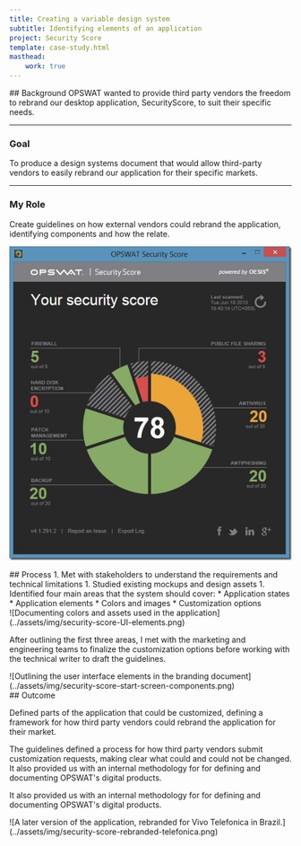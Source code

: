 ```yaml
---
title: Creating a variable design system
subtitle: Identifying elements of an application
project: Security Score
template: case-study.html
masthead:
    work: true
---
```


<section class="grid indenter:3/5 flip-top:kid border-top:3px border-accent:cyan">
## Background 
OPSWAT wanted to provide third party vendors the freedom to rebrand our desktop application, SecurityScore, to suit their specific needs.

---

### Goal 
To produce a design systems document that would allow third-party vendors to easily rebrand our application for their specific markets.

---

### My Role 
Create guidelines on how external vendors could rebrand the application, identifying components and how the relate.

![Security Score application](../assets/img/security-score-security-check.jpg)

</section>


<section class="grid indenter:3/5 split-lists flip-top:kid border-top:3px border-accent:magenta">
## Process 
1. Met with stakeholders to understand the requirements and technical limitations
1. Studied existing mockups and design assets
1. Identified four main areas that the system should cover:
    * Application states
    * Application elements
    * Colors and images
    * Customization options

<div class="border:img margin-bottom:size3">
![Documenting colors and assets used in the application](../assets/img/security-score-UI-elements.png)
</div>

After outlining the first three areas, I met with the marketing and engineering teams to finalize the customization options before working with the  technical writer to draft the guidelines.

<div class="border:img margin-top:size2">
![Outlining the user interface elements in the branding document](../assets/img/security-score-start-screen-components.png)
</div>


</section>

<section class="grid indenter:3/5 flip-top:kid border-top:3px border-accent:yellow">
## Outcome

Defined parts of the application that could be customized, defining a framework for how third party vendors could rebrand the application for their market.

The guidelines defined a process for how third party vendors submit customization requests, making clear what could and could not be changed.  It also provided us with an internal methodology for for defining and documenting OPSWAT's digital products.

It also provided us with an internal methodology for for defining and documenting OPSWAT's digital products.

<div class="pano bkg:grey shadow:img">
![A later version of the application, rebranded for Vivo Telefonica in Brazil.](../assets/img/security-score-rebranded-telefonica.png)
</div>

</section>

